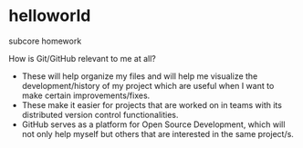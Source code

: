 # helloworld
subcore homework

How is Git/GitHub relevant to me at all?
- These will help organize my files and will help me visualize the development/history of my project which are useful when I want to make certain improvements/fixes.
- These make it easier for projects that are worked on in teams with its distributed version control functionalities.
- GitHub serves as a platform for Open Source Development, which will not only help myself but others that are interested in the same project/s.
